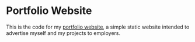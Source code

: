 # Portfolio Website
This is the code for my [portfolio website](https://jennycpero.github.io/), a simple static website intended to advertise myself and my projects to employers.
